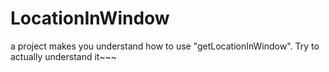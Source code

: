 # LocationInWindow
a project makes you understand how to use "getLocationInWindow".
Try to actually understand it~~~ 
